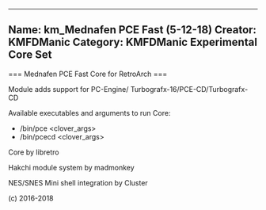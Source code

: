 -----------------------
Name: km_Mednafen PCE Fast (5-12-18)
Creator: KMFDManic
Category: KMFDManic Experimental Core Set
-----------------------
=== Mednafen PCE Fast Core for RetroArch ===

Module adds support for PC-Engine/
Turbografx-16/PCE-CD/Turbografx-CD

Available executables and arguments to run Core:
- /bin/pce <rom> <clover_args>
- /bin/pcecd <rom> <clover_args>

Core by libretro

Hakchi module system by madmonkey

NES/SNES Mini shell integration by Cluster

(c) 2016-2018
